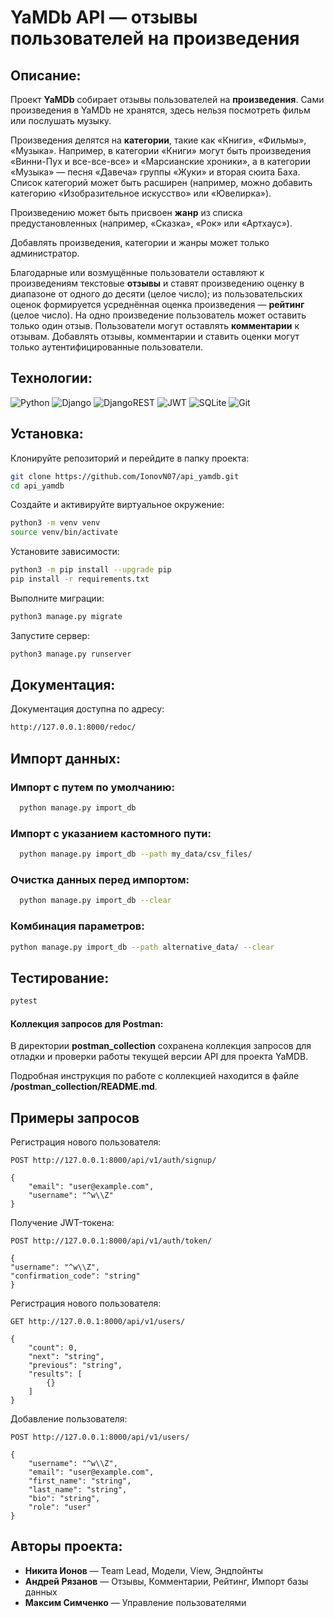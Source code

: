 # YaMDb API — отзывы пользователей на произведения

## Описание:

Проект **YaMDb** собирает отзывы пользователей на **произведения**. Сами произведения в YaMDb не хранятся, 
здесь нельзя посмотреть фильм или послушать музыку.

Произведения делятся на **категории**, такие как «Книги», «Фильмы», «Музыка». Например, в категории 
«Книги» могут быть произведения «Винни-Пух и все-все-все» и «Марсианские хроники», а в категории 
«Музыка» — песня «Давеча» группы «Жуки» и вторая сюита Баха. Список категорий может быть расширен 
(например, можно добавить категорию «Изобразительное искусство» или «Ювелирка»). 

Произведению может быть присвоен **жанр** из списка предустановленных (например, «Сказка», «Рок» или 
«Артхаус»). 

Добавлять произведения, категории и жанры может только администратор.

Благодарные или возмущённые пользователи оставляют к произведениям текстовые **отзывы** и ставят 
произведению оценку в диапазоне от одного до десяти (целое число); из пользовательских оценок 
формируется усреднённая оценка произведения — **рейтинг** (целое число). На одно произведение 
пользователь может оставить только один отзыв.
Пользователи могут оставлять **комментарии** к отзывам.
Добавлять отзывы, комментарии и ставить оценки могут только аутентифицированные пользователи.

## Технологии:

![Python](https://img.shields.io/badge/python-3670A0?style=for-the-badge&logo=python&logoColor=ffdd54)
![Django](https://img.shields.io/badge/django-%23092E20.svg?style=for-the-badge&logo=django&logoColor=white)
![DjangoREST](https://img.shields.io/badge/DJANGO-REST-ff1709?style=for-the-badge&logo=django&logoColor=white&color=ff1709&labelColor=gray)
![JWT](https://img.shields.io/badge/JWT-black?style=for-the-badge&logo=JSON%20web%20tokens)
![SQLite](https://img.shields.io/badge/sqlite-%2307405e.svg?style=for-the-badge&logo=sqlite&logoColor=white)
![Git](https://img.shields.io/badge/git-%23F05033.svg?style=for-the-badge&logo=git&logoColor=white)

## Установка:

Клонируйте репозиторий и перейдите в папку проекта:

```bash
git clone https://github.com/IonovN07/api_yamdb.git
cd api_yamdb
```

Создайте и активируйте виртуальное окружение:

```bash
python3 -m venv venv
source venv/bin/activate
```

Установите зависимости:

```bash
python3 -m pip install --upgrade pip
pip install -r requirements.txt
```

Выполните миграции:

```bash
python3 manage.py migrate
```

Запустите сервер:

```bash
python3 manage.py runserver
```

## Документация:

Документация доступна по адресу:

```bash
http://127.0.0.1:8000/redoc/
```

## Импорт данных:

###  Импорт с путем по умолчанию:

```bash
  python manage.py import_db
```  

### Импорт с указанием кастомного пути:

```bash
  python manage.py import_db --path my_data/csv_files/
```

### Очистка данных перед импортом:

```bash
  python manage.py import_db --clear
```

### Комбинация параметров:

```bash
python manage.py import_db --path alternative_data/ --clear
```

## Тестирование: 

```bash
pytest
```

#### Коллекция запросов для Postman:
В директории **postman_collection** сохранена коллекция 
запросов для отладки и проверки работы текущей версии 
API для проекта YaMDB.

Подробная инструкция по работе с коллекцией находится в файле 
**/postman_collection/README.md**.

## Примеры запросов

Регистрация нового пользователя:
```code
POST http://127.0.0.1:8000/api/v1/auth/signup/

{
    "email": "user@example.com",
    "username": "^w\\Z"
}
```

Получение JWT-токена:
```code
POST http://127.0.0.1:8000/api/v1/auth/token/

{
"username": "^w\\Z",
"confirmation_code": "string"
}
```

Регистрация нового пользователя:
```code
GET http://127.0.0.1:8000/api/v1/users/

{
    "count": 0,
    "next": "string",
    "previous": "string",
    "results": [
        {}
    ]
}
```

Добавление пользователя:
```code
POST http://127.0.0.1:8000/api/v1/users/

{
    "username": "^w\\Z",
    "email": "user@example.com",
    "first_name": "string",
    "last_name": "string",
    "bio": "string",
    "role": "user"
}
```

## Авторы проекта:

- **Никита Ионов** — Team Lead, Модели, View, Эндпойнты
- **Андрей Рязанов** — Отзывы, Комментарии, Рейтинг, Импорт базы данных  
- **Максим Симченко** — Управление пользователями
